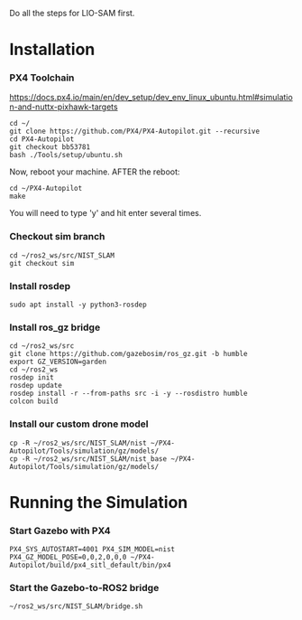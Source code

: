 Do all the steps for LIO-SAM first.

# Installation
### PX4 Toolchain 
https://docs.px4.io/main/en/dev_setup/dev_env_linux_ubuntu.html#simulation-and-nuttx-pixhawk-targets
  ```
  cd ~/
  git clone https://github.com/PX4/PX4-Autopilot.git --recursive
  cd PX4-Autopilot
  git checkout bb53781
  bash ./Tools/setup/ubuntu.sh
  ```
Now, reboot your machine. AFTER the reboot:
```
cd ~/PX4-Autopilot
make
```
You will need to type 'y' and hit enter several times.

### Checkout sim branch
  ```
  cd ~/ros2_ws/src/NIST_SLAM
  git checkout sim
  ```

### Install rosdep
```
sudo apt install -y python3-rosdep
```

### Install ros_gz bridge
```
cd ~/ros2_ws/src
git clone https://github.com/gazebosim/ros_gz.git -b humble
export GZ_VERSION=garden
cd ~/ros2_ws
rosdep init
rosdep update
rosdep install -r --from-paths src -i -y --rosdistro humble
colcon build
```

### Install our custom drone model
```
cp -R ~/ros2_ws/src/NIST_SLAM/nist ~/PX4-Autopilot/Tools/simulation/gz/models/
cp -R ~/ros2_ws/src/NIST_SLAM/nist_base ~/PX4-Autopilot/Tools/simulation/gz/models/
```

# Running the Simulation
### Start Gazebo with PX4
```
PX4_SYS_AUTOSTART=4001 PX4_SIM_MODEL=nist PX4_GZ_MODEL_POSE=0,0,2,0,0,0 ~/PX4-Autopilot/build/px4_sitl_default/bin/px4
```

### Start the Gazebo-to-ROS2 bridge
```
~/ros2_ws/src/NIST_SLAM/bridge.sh
```
